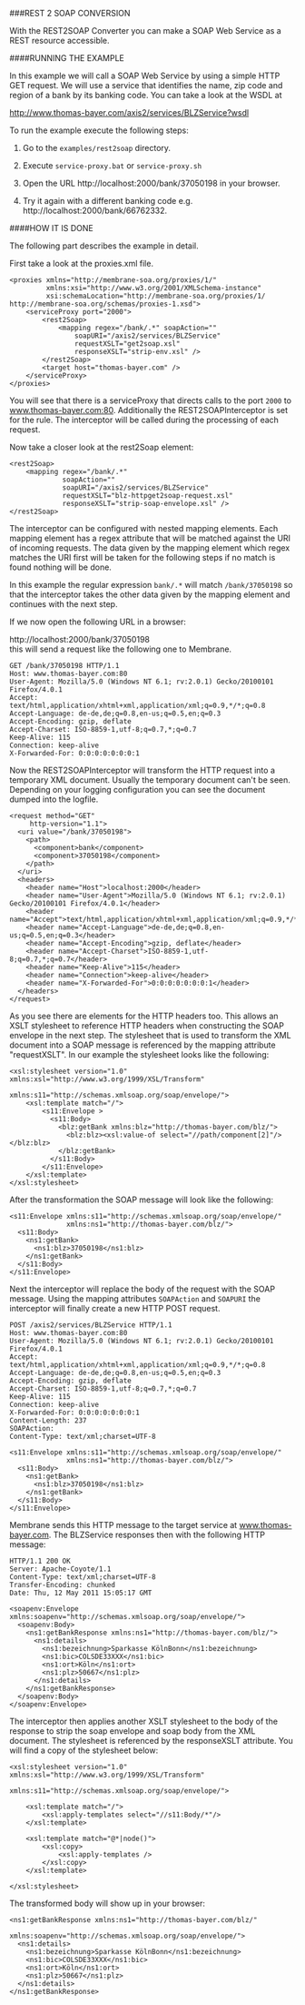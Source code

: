 ###REST 2 SOAP CONVERSION

With the REST2SOAP Converter you can make a SOAP Web Service as a REST resource accessible.

####RUNNING THE EXAMPLE

In this example we will call a SOAP Web Service by using a simple HTTP GET request. We will use a service that identifies the name, zip code and region of a bank by its banking code. You can take a look at the WSDL at 


http://www.thomas-bayer.com/axis2/services/BLZService?wsdl


To run the example execute the following steps:

1. Go to the `examples/rest2soap` directory.

2. Execute `service-proxy.bat` or `service-proxy.sh`

3. Open the URL http://localhost:2000/bank/37050198 in your browser.

4. Try it again with a different banking code e.g. http://localhost:2000/bank/66762332.



####HOW IT IS DONE

The following part describes the example in detail.  

First take a look at the proxies.xml file.

```
<proxies xmlns="http://membrane-soa.org/proxies/1/"
		 xmlns:xsi="http://www.w3.org/2001/XMLSchema-instance"
      	 xsi:schemaLocation="http://membrane-soa.org/proxies/1/ http://membrane-soa.org/schemas/proxies-1.xsd">
	<serviceProxy port="2000">
		<rest2Soap>		
			<mapping regex="/bank/.*" soapAction=""
				soapURI="/axis2/services/BLZService" 
				requestXSLT="get2soap.xsl"
				responseXSLT="strip-env.xsl" />
		</rest2Soap>
		<target host="thomas-bayer.com" />
	</serviceProxy>
</proxies>
```


You will see that there is a serviceProxy that directs calls to the port `2000` to www.thomas-bayer.com:80. Additionally the REST2SOAPInterceptor is set for the rule. The interceptor will be called during the processing of each request.

Now take a closer look at the rest2Soap element:

```
<rest2Soap>
	<mapping regex="/bank/.*" 
			 soapAction=""
			 soapURI="/axis2/services/BLZService"
			 requestXSLT="blz-httpget2soap-request.xsl" 
			 responseXSLT="strip-soap-envelope.xsl" />
</rest2Soap>			
```

The interceptor can be configured with nested mapping elements. Each mapping element has a regex attribute that will be matched against the URI of incoming requests. The data given by the mapping element which regex matches the URI first will be taken for the following steps if no match is found nothing will be done.

In this example the regular expression `bank/.*` will match `/bank/37050198` so that the interceptor takes the other data given by the mapping element and continues with the next step.

If we now open the following URL in a browser:

http://localhost:2000/bank/37050198   
this will send a request like the following one to Membrane. 

```
GET /bank/37050198 HTTP/1.1
Host: www.thomas-bayer.com:80
User-Agent: Mozilla/5.0 (Windows NT 6.1; rv:2.0.1) Gecko/20100101 Firefox/4.0.1
Accept: text/html,application/xhtml+xml,application/xml;q=0.9,*/*;q=0.8
Accept-Language: de-de,de;q=0.8,en-us;q=0.5,en;q=0.3
Accept-Encoding: gzip, deflate
Accept-Charset: ISO-8859-1,utf-8;q=0.7,*;q=0.7
Keep-Alive: 115
Connection: keep-alive
X-Forwarded-For: 0:0:0:0:0:0:0:1
```

Now the REST2SOAPInterceptor will transform the HTTP request into a temporary XML document. Usually the temporary document can't be seen. Depending on your logging configuration you can see the document dumped into the logfile.

```
<request method="GET" 
	 http-version="1.1">
  <uri value="/bank/37050198">
    <path>
      <component>bank</component>
      <component>37050198</component>
    </path>
  </uri>
  <headers>
    <header name="Host">localhost:2000</header>
    <header name="User-Agent">Mozilla/5.0 (Windows NT 6.1; rv:2.0.1) Gecko/20100101 Firefox/4.0.1</header>
    <header name="Accept">text/html,application/xhtml+xml,application/xml;q=0.9,*/*;q=0.8</header>
    <header name="Accept-Language">de-de,de;q=0.8,en-us;q=0.5,en;q=0.3</header>
    <header name="Accept-Encoding">gzip, deflate</header>
    <header name="Accept-Charset">ISO-8859-1,utf-8;q=0.7,*;q=0.7</header>
    <header name="Keep-Alive">115</header>
    <header name="Connection">keep-alive</header>
    <header name="X-Forwarded-For">0:0:0:0:0:0:0:1</header>
  </headers>
</request>
```

As you see there are elements for the HTTP headers too. This allows an XSLT stylesheet to reference HTTP headers when constructing the SOAP envelope in the next step. The stylesheet that is used to transform the XML document into a SOAP message is referenced by the mapping attribute "requestXSLT". In our example the stylesheet looks like the following:

```
<xsl:stylesheet version="1.0" xmlns:xsl="http://www.w3.org/1999/XSL/Transform"
	                      xmlns:s11="http://schemas.xmlsoap.org/soap/envelope/">
	<xsl:template match="/">
		<s11:Envelope >
		  <s11:Body>
		    <blz:getBank xmlns:blz="http://thomas-bayer.com/blz/">
		      <blz:blz><xsl:value-of select="//path/component[2]"/></blz:blz>
		    </blz:getBank>
		  </s11:Body>
		</s11:Envelope>	
	</xsl:template>
</xsl:stylesheet>
```

After the transformation the SOAP message will look like the following:

```
<s11:Envelope xmlns:s11="http://schemas.xmlsoap.org/soap/envelope/" 	   
              xmlns:ns1="http://thomas-bayer.com/blz/">
  <s11:Body>
    <ns1:getBank>
      <ns1:blz>37050198</ns1:blz>
    </ns1:getBank>
  </s11:Body>
</s11:Envelope>
```

Next the interceptor will replace the body of the request with the SOAP message. Using the mapping attributes `SOAPAction` and `SOAPURI` the interceptor will finally create a new HTTP POST request.

```
POST /axis2/services/BLZService HTTP/1.1
Host: www.thomas-bayer.com:80
User-Agent: Mozilla/5.0 (Windows NT 6.1; rv:2.0.1) Gecko/20100101 Firefox/4.0.1
Accept: text/html,application/xhtml+xml,application/xml;q=0.9,*/*;q=0.8
Accept-Language: de-de,de;q=0.8,en-us;q=0.5,en;q=0.3
Accept-Encoding: gzip, deflate
Accept-Charset: ISO-8859-1,utf-8;q=0.7,*;q=0.7
Keep-Alive: 115
Connection: keep-alive
X-Forwarded-For: 0:0:0:0:0:0:0:1
Content-Length: 237
SOAPAction: 
Content-Type: text/xml;charset=UTF-8

<s11:Envelope xmlns:s11="http://schemas.xmlsoap.org/soap/envelope/" 	   
              xmlns:ns1="http://thomas-bayer.com/blz/">
  <s11:Body>
    <ns1:getBank>
      <ns1:blz>37050198</ns1:blz>
    </ns1:getBank>
  </s11:Body>
</s11:Envelope>
```

Membrane sends this HTTP message to the target service at www.thomas-bayer.com. 
The BLZService responses then with the following HTTP message:

```
HTTP/1.1 200 OK
Server: Apache-Coyote/1.1
Content-Type: text/xml;charset=UTF-8
Transfer-Encoding: chunked
Date: Thu, 12 May 2011 15:05:17 GMT

<soapenv:Envelope xmlns:soapenv="http://schemas.xmlsoap.org/soap/envelope/">
  <soapenv:Body>
    <ns1:getBankResponse xmlns:ns1="http://thomas-bayer.com/blz/">
      <ns1:details>
        <ns1:bezeichnung>Sparkasse KölnBonn</ns1:bezeichnung>
        <ns1:bic>COLSDE33XXX</ns1:bic>
        <ns1:ort>Köln</ns1:ort>
        <ns1:plz>50667</ns1:plz>
      </ns1:details>
    </ns1:getBankResponse>
  </soapenv:Body>
</soapenv:Envelope>
```


The interceptor then applies another XSLT stylesheet to the body of the response to strip the soap envelope and soap body from the XML document. The stylesheet is referenced by the responseXSLT attribute. You will find a copy of the stylesheet below:

```
<xsl:stylesheet version="1.0" xmlns:xsl="http://www.w3.org/1999/XSL/Transform"
			      xmlns:s11="http://schemas.xmlsoap.org/soap/envelope/">
							  
	<xsl:template match="/">
		<xsl:apply-templates select="//s11:Body/*"/>
	</xsl:template>
	
	<xsl:template match="@*|node()">
		<xsl:copy>
			<xsl:apply-templates />
		</xsl:copy>
	</xsl:template>	
	
</xsl:stylesheet>
```

The transformed body will show up in your browser:

```
<ns1:getBankResponse xmlns:ns1="http://thomas-bayer.com/blz/" 	
                     xmlns:soapenv="http://schemas.xmlsoap.org/soap/envelope/">
  <ns1:details>
    <ns1:bezeichnung>Sparkasse KölnBonn</ns1:bezeichnung>
    <ns1:bic>COLSDE33XXX</ns1:bic>
    <ns1:ort>Köln</ns1:ort>
    <ns1:plz>50667</ns1:plz>
  </ns1:details>
</ns1:getBankResponse>
```